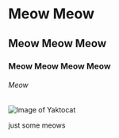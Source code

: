 # Meow Meow 
## Meow Meow Meow
### Meow Meow Meow Meow
###### Meow

![Image of Yaktocat](https://octodex.github.com/images/yaktocat.png)
















just some meows 







